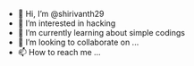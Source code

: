 - 👋 Hi, I’m @shirivanth29
- 👀 I’m interested in hacking
- 🌱 I’m currently learning about simple codings 
- 💞️ I’m looking to collaborate on ...
- 📫 How to reach me ...

<!---
shirivanth29/shirivanth29 is a ✨ special ✨ repository because its `README.md` (this file) appears on your GitHub profile.
You can click the Preview link to take a look at your changes.
--->
